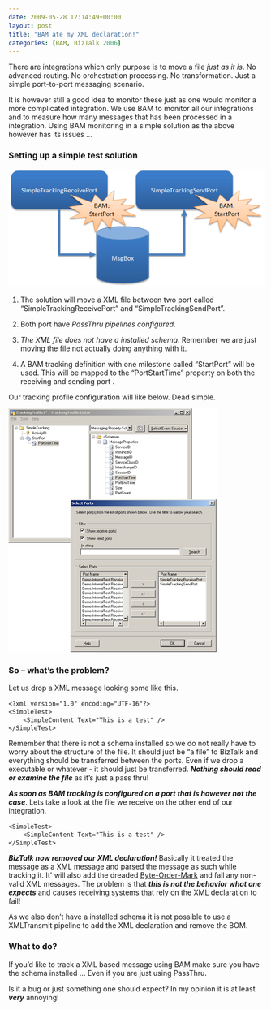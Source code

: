 ```yaml
---
date: 2009-05-28 12:14:49+00:00
layout: post
title: "BAM ate my XML declaration!"
categories: [BAM, BizTalk 2006]
---
```


There are integrations which only purpose is to move a file _just as it is_. No advanced routing. No orchestration processing. No transformation. Just a simple port-to-port messaging scenario.

 

It is however still a good idea to monitor these just as one would monitor a more complicated integration. We use BAM to monitor all our integrations and to measure how many messages that has been processed in a integration. Using BAM monitoring in a simple solution as the above however has its issues …

 

### Setting up a simple test solution

 

[![image](../assets/2009/05/image-thumb.png)](../assets/2009/05/image.png)

 

  
  1. The solution will move a XML file between two port called “SimpleTrackingReceivePort” and “SimpleTrackingSendPort”. 
   
  2. Both port have _PassThru pipelines configured_. 
   
  3. _The XML file does not have a installed schema_. Remember we are just moving the file not actually doing anything with it. 
   
  4. A BAM tracking definition with one milestone called “StartPort” will be used. This will be mapped to the “PortStartTime” property on both the receiving and sending port .
 

Our tracking profile configuration will like below. Dead simple.

 

[![image](../assets/2009/05/image-thumb1.png)](../assets/2009/05/image1.png)

 

### So – what’s the problem?

 

Let us drop a XML message looking some like this.

 
    
    <?xml version="1.0" encoding="UTF-16"?>
    <SimpleTest>
        <SimpleContent Text="This is a test" />
    </SimpleTest>





Remember that there is not a schema installed so we do not really have to worry about the structure of the file. It should just be “a file” to BizTalk and everything should be transferred between the ports. Even if we drop a executable or whatever - it should just be transferred. **_Nothing should read or examine the file_** as it’s just a pass thru!





**_As soon as BAM tracking is configured on a port that is however not the case_**. Lets take a look at the file we receive on the other end of our integration.




    
    <SimpleTest>
        <SimpleContent Text="This is a test" />
    </SimpleTest>





**_BizTalk now removed our XML declaration!_** Basically it treated the message as a XML message and parsed the message as such while tracking it. It' will also add the dreaded [Byte-Order-Mark](http://en.wikipedia.org/wiki/Byte-order_mark) and fail any non-valid XML messages. The problem is that **_this is not the behavior what one expects_** and causes receiving systems that rely on the XML declaration to fail!





As we also don’t have a installed schema it is not possible to use a XMLTransmit pipeline to add the XML declaration and remove the BOM.





### What to do?





If you’d like to track a XML based message using BAM make sure you have the schema installed … Even if you are just using PassThru.





Is it a bug or just something one should expect? In my opinion it is at least **_very_** annoying!
